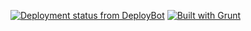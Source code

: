 [![Deployment status from DeployBot](https://neilo.deploybot.com/badge/34534836042570/78883.svg)](http://deploybot.com)
[![Built with Grunt](https://cdn.gruntjs.com/builtwith.svg)](http://gruntjs.com/)
